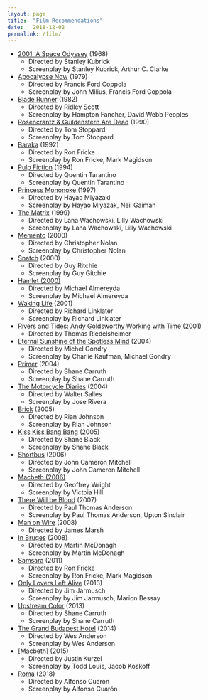 ```yaml
---
layout: page
title:  "Film Recommendations"
date:   2018-12-02
permalink: /film/
---
```


- [2001: A Space Odyssey] (1968)
    - Directed by Stanley Kubrick
    - Screenplay by Stanley Kubrick, Arthur C. Clarke
- [Apocalypse Now] (1979)
    - Directed by Francis Ford Coppola
    - Screenplay by John Milius, Francis Ford Coppola
- [Blade Runner] (1982)
    - Directed by Ridley Scott
    - Screenplay by Hampton Fancher, David Webb Peoples
- [Rosencrantz & Guildenstern Are Dead] (1990)
    - Directed by Tom Stoppard
    - Screenplay by Tom Stoppard
- [Baraka] (1992)
    - Directed by Ron Fricke
    - Screenplay by Ron Fricke, Mark Magidson
- [Pulp Fiction] (1994)
    - Directed by Quentin Tarantino
    - Screenplay by Quentin Tarantino
- [Princess Mononoke] (1997)
    - Directed by Hayao Miyazaki
    - Screenplay by Hayao Miyazak, Neil Gaiman
- [The Matrix] (1999)
    - Directed by Lana Wachowski, Lilly Wachowski
    - Screenplay by Lana Wachowski, Lilly Wachowski
- [Memento] (2000)
    - Directed by Christopher Nolan
    - Screenplay by Christopher Nolan
- [Snatch] (2000)
    - Directed by Guy Ritchie
    - Screenplay by Guy Gitchie
- [Hamlet (2000)]
    - Directed by Michael Almereyda
    - Screenplay by Michael Almereyda
- [Waking Life] (2001)
    - Directed by Richard Linklater
    - Screenplay by Richard Linklater
- [Rivers and Tides: Andy Goldsworthy Working with Time] (2001)
    - Directed by Thomas Riedelsheimer
- [Eternal Sunshine of the Spotless Mind] (2004)
    - Directed by Michel Gondry
    - Screenplay by Charlie Kaufman, Michael Gondry
- [Primer] (2004)
    - Directed by Shane Carruth
    - Screenplay by Shane Carruth
- [The Motorcycle Diaries] (2004)
    - Directed by Walter Salles
    - Screenplay by Jose Rivera
- [Brick] (2005)
    - Directed by Rian Johnson
    - Screenplay by Rian Johnson
- [Kiss Kiss Bang Bang] (2005)
    - Directed by Shane Black
    - Screenplay by Shane Black
- [Shortbus] (2006)
    - Directed by John Cameron Mitchell
    - Screenplay by John Cameron Mitchell
- [Macbeth (2006)]
    - Directed by Geoffrey Wright
    - Screenplay by Victoia Hill
- [There Will be Blood] (2007)
    - Directed by Paul Thomas Anderson
    - Screenplay by Paul Thomas Anderson, Upton Sinclair
- [Man on Wire] (2008)
    - Directed by James Marsh
- [In Bruges] (2008)
    - Directed by Martin McDonagh
    - Screenplay by Martin McDonagh
- [Samsara] (2011)
    - Directed by Ron Fricke
    - Screenplay by Ron Fricke, Mark Magidson
- [Only Lovers Left Alive] (2013)
    - Directed by Jim Jarmusch
    - Screenplay by Jim Jarmusch, Marion Bessay
- [Upstream Color] (2013)
    - Directed by Shane Carruth
    - Screenplay by Shane Carruth
- [The Grand Budapest Hotel] (2014)
    - Directed by Wes Anderson
    - Screenplay by Wes Anderson
- [Macbeth] (2015)
    - Directed by Justin Kurzel
    - Screenplay by Todd Louis, Jacob Koskoff
- [Roma] (2018)
    - Directed by Alfonso Cuarón
    - Screenplay by Alfonso Cuarón

[Only Lovers Left Alive]: https://www.imdb.com/title/tt1714915/?ref_=nv_sr_1
[Baraka]: https://www.imdb.com/title/tt0103767/?ref_=nv_sr_6
[Samsara]: https://www.imdb.com/title/tt0770802/?ref_=nv_sr_1
[Rivers and Tides: Andy Goldsworthy Working with Time]:https://www.imdb.com/title/tt0307385
[Waking Life]: https://www.imdb.com/title/tt0243017/?ref_=fn_al_tt_1
[Eternal Sunshine of the Spotless Mind]:https://www.imdb.com/title/tt0338013/?ref_=fn_al_tt_1
[Memento]: https://www.imdb.com/title/tt0209144/?ref_=nv_sr_1
[There Will be Blood]: https://www.imdb.com/title/tt0469494/?ref_=fn_al_tt_1
[Apocalypse Now]: https://www.imdb.com/title/tt0078788/?ref_=fn_al_tt_1
[Snatch]: https://www.imdb.com/title/tt0208092/?ref_=fn_al_tt_1
[Princess Mononoke]: https://www.imdb.com/title/tt0119698/?ref_=fn_al_tt_1
[Shortbus]: https://www.imdb.com/title/tt0367027/?ref_=fn_al_tt_1
[Primer]: https://www.imdb.com/title/tt0390384/?ref_=fn_al_tt_1
[Blade Runner]: https://www.imdb.com/title/tt0083658/?ref_=fn_al_tt_1
[The Grand Budapest Hotel]: https://www.imdb.com/title/tt2278388/?ref_=fn_al_tt_1
[Man on Wire]: https://www.imdb.com/title/tt1155592/?ref_=fn_al_tt_1
[2001: A Space Odyssey]: https://www.imdb.com/title/tt0062622/?ref_=fn_al_tt_1
[Brick]: https://www.imdb.com/title/tt0393109/?ref_=fn_al_tt_2
[Kiss Kiss Bang Bang]: https://www.imdb.com/title/tt0373469/?ref_=fn_al_tt_1
[In Bruges]: https://www.imdb.com/title/tt0780536/?ref_=fn_al_tt_1
[Rosencrantz & Guildenstern Are Dead]: https://www.imdb.com/title/tt0100519/?ref_=fn_al_tt_2
[The Motorcycle Diaries]: https://www.imdb.com/title/tt0318462/?ref_=fn_al_tt_1
[Pulp Fiction]: https://www.imdb.com/title/tt0110912/?ref_=fn_al_tt_1
[Hamlet (2000)]: https://www.imdb.com/title/tt0171359/?ref_=fn_al_tt_1
[Macbeth (2006)]: https://www.imdb.com/title/tt0434541/
[Macbeth (2015)]: https://www.imdb.com/title/tt2884018/?ref_=fn_tt_tt_1
[Upstream Color]: https://www.imdb.com/title/tt2084989/?ref_=fn_al_tt_1
[The Matrix]: https://www.imdb.com/title/tt0133093/?ref_=fn_al_tt_1
[Roma]: https://www.imdb.com/title/tt6155172/